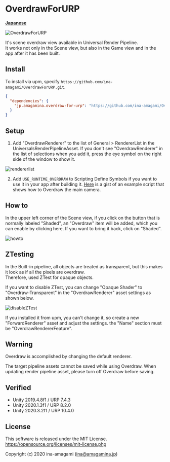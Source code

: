 # OverdrawForURP

[**Japanese**](README.md)

![OverdrawForURP](https://amagamina.jp/wp-content/uploads/2020/09/overdraw-change.gif)

It's scene overdraw view available in Universal Render Pipeline.  
It works not only in the Scene view, but also in the Game view and in the app after it has been built.

## Install

To install via upm, specify `https://github.com/ina-amagami/OverdrawForURP.git`.

```manifest.json
{
  "dependencies": {
    "jp.amagamina.overdraw-for-urp": "https://github.com/ina-amagami/OverdrawForURP.git"
  }
}
```

## Setup

1. Add "OverdrawRenderer" to the list of General > RendererList in the UniversalsRenderPipelineAsset. If you don't see "OverdrawRenderer" in the list of selections when you add it, press the eye symbol on the right side of the window to show it.

![rendererlist](https://amagamina.jp/wp-content/uploads/2020/09/overdraw-renderer-show.png)

2. Add `USE_RUNTIME_OVERDRAW` to Scripting Define Symbols if you want to use it in your app after building it. [Here](https://gist.github.com/ina-amagami/84a7cb3a05d57185362e76dcebaff2de) is a gist of an example script that shows how to Overdraw the main camera.

## How to

In the upper left corner of the Scene view, if you click on the button that is normally labeled "Shaded", an "Overdraw" item will be added, which you can enable by clicking here. If you want to bring it back, click on "Shaded".

![howto](https://amagamina.jp/wp-content/uploads/2020/09/overdraw-enable.png)

## ZTesting

In the Built-in pipeline, all objects are treated as transparent, but this makes it look as if all the pixels are overdraw.  
Therefore, used ZTest for opaque objects.
  
If you want to disable ZTest, you can change "Opaque Shader" to "Overdraw-Transparent" in the "OverdrawRenderer" asset settings as shown below.

![disableZTest](https://amagamina.jp/wp-content/uploads/2020/09/opaque-to-transparent.png)

If you installed it from upm, you can't change it, so create a new "ForwardRenderer" asset and adjust the settings. the "Name" section must be "OverdrawRendererFeature".

## Warning

Overdraw is accomplished by changing the default renderer.  
  
The target pipeline assets cannot be saved while using Overdraw. When updating render pipeline asset, please turn off Overdraw before saving.

## Verified
 
- Unity 2019.4.8f1 / URP 7.4.3
- Unity 2020.1.3f1 / URP 8.2.0
- Unity 2020.3.2f1 / URP 10.4.0

## License

This software is released under the MIT License.  
https://opensource.org/licenses/mit-license.php  
  
Copyright (c) 2020 ina-amagami (ina@amagamina.jp)
